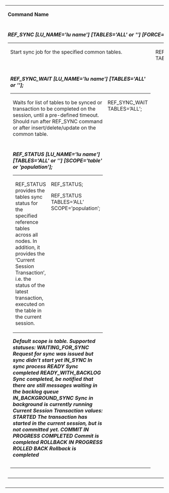 <table width="900pxl">
<tbody>
  
<tr>
<td valign="top" width="300pxl"><p><strong>Command Name</strong></p></td>
<td valign="top" width="400pxl"><p><strong>Description</strong></p></td>
<td valign="top" width="300pxl"><p><strong>Example</strong></p></td>
</tr>



<tr>
<td valign="top" width="300pxl"><h5>REF_SYNC [LU_NAME='lu name'] [TABLES='ALL' or '<table 1,table 2,etc...>'] [FORCE=true/false];</h5></td>
<td valign="top" width="400pxl"><p>Start sync job for the specified common tables.</p></td>
<td valign="top" width="300pxl"><p>REF_SYNC TABLES=’ALL’;</p></td>
</tr> 

<tr>
<td valign="top" width="300pxl"><h5>REF_SYNC_WAIT [LU_NAME='lu name'] [TABLES='ALL' or '<table 1,table 2,etc...>'];</h5></td>
<td valign="top" width="400pxl"><p>Waits for list of tables to be synced or transaction to be completed on the session, until a pre-defined timeout. Should run after REF_SYNC command or after insert/delete/update on the common table.</p></td>
<td valign="top" width="300pxl"><p>REF_SYNC_WAIT TABLES=’ALL’;</p></td>
</tr> 


<tr>
<td valign="top" width="300pxl"><h5>REF_STATUS [LU_NAME='lu name'] [TABLES='ALL' or '<table 1,table 2,etc...>'] [SCOPE='table' or 'population'];</h5></td>
<td valign="top" width="400pxl"><p>REF_STATUS provides the tables sync status for the specified reference tables across all nodes. In addition, it provides the ‘Current Session Transaction’, i.e. the status of the latest transaction, executed on the table in the current session.</p></td>
<td valign="top" width="300pxl"><p>REF_STATUS;</p><p>REF_STATUS TABLES=’ALL’ SCOPE=’population’;</p></td></tr> 

</tbody>
</table>



Default scope is table.
Supported statuses:
WAITING_FOR_SYNC
Request for sync was issued but sync didn’t start yet
IN_SYNC
In sync process
READY
Sync completed
READY_WITH_BACKLOG
Sync completed, be notified that there are still messages waiting in the backlog queue
IN_BACKGROUND_SYNC
Sync in background is currently running
Current Session Transaction values:
STARTED
The transaction has started in the current session, but is not committed yet.
COMMIT IN PROGRESS
COMPLETED
Commit is completed
ROLLBACK IN PROGRESS
ROLLED BACK
Rollback is completed
